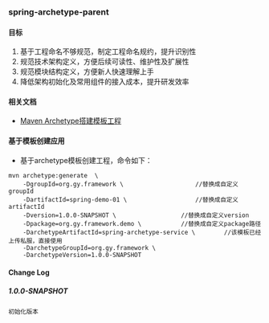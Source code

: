 ### spring-archetype-parent

#### 目标
1. 基于工程命名不够规范，制定工程命名规约，提升识别性
2. 规范技术架构定义，方便后续可读性、维护性及扩展性
3. 规范模块结构定义，方便新人快速理解上手
4. 降低架构初始化及常用组件的接入成本，提升研发效率

#### 相关文档
- [Maven Archetype搭建模板工程](https://note.xcloudapi.com/2021/11/22/Maven-Archetype%E6%90%AD%E5%BB%BA%E6%A8%A1%E6%9D%BF%E5%B7%A5%E7%A8%8B/)

#### 基于模板创建应用
- 基于archetype模板创建工程，命令如下：

``` 
mvn archetype:generate  \
    -DgroupId=org.gy.framework \					//替换成自定义groupId
    -DartifactId=spring-demo-01 \					//替换成自定义artifactId
    -Dversion=1.0.0-SNAPSHOT \					//替换成自定义version				
    -Dpackage=org.gy.framework.demo \			//替换成自定义package路径
    -DarchetypeArtifactId=spring-archetype-service \		//该模板已经上传私服，直接使用
    -DarchetypeGroupId=org.gy.framework \
    -DarchetypeVersion=1.0.0-SNAPSHOT
``` 

#### Change Log
##### 1.0.0-SNAPSHOT
```
初始化版本
```